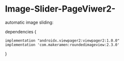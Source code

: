 # Image-Slider-PageViwer2-
automatic image sliding:

dependencies {

    implementation "androidx.viewpager2:viewpager2:1.0.0"
    implementation 'com.makeramen:roundedimageview:2.3.0'
}
